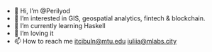 - 👋 Hi, I’m @Perilyod
- 👀 I’m interested in GIS, geospatial analytics, fintech & blockchain.
- 🌱 I’m currently learning Haskell
- 💞️ I’m loving it
- 📫 How to reach me itcibuln@mtu.edu iuliia@mlabs.city

<!---
Perilyod/Perilyod is a ✨ special ✨ repository because its `README.md` (this file) appears on your GitHub profile.
You can click the Preview link to take a look at your changes.
--->
